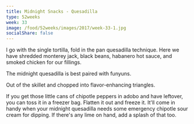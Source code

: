 ```yaml
---
title: Midnight Snacks - Quesadilla
type: 52weeks
week: 33
image: /food/52weeks/images/2017/week-33-1.jpg
socialShare: false
---
```

I go with the single tortilla, fold in the pan quesadilla technique.  Here we have shredded monterey jack, black beans, habanero hot sauce, and smoked chicken for our fillings.

The midnight quesadilla is best paired with funyuns.

Out of the skillet and chopped into flavor-enhancing triangles.

If you get those little cans of chipotle peppers in adobo and have leftover, you can toss it in a freezer bag.  Flatten it out and freeze it.  It'll come in handy when your midnight quesadilla needs some emergency chipotle sour cream for dipping.  If there's any lime on hand, add a splash of that too.


